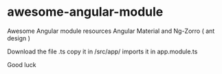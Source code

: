 # awesome-angular-module
Awesome Angular module resources Angular Material and Ng-Zorro ( ant design )

Download the file .ts copy it in /src/app/ imports it in app.module.ts

Good luck
